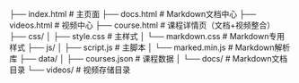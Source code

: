 ├── index.html              # 主页面
├── docs.html               # Markdown文档中心
├── videos.html             # 视频中心
├── course.html             # 课程详情页（文档+视频整合）
├── css/
│   ├── style.css           # 主样式
│   └── markdown.css        # Markdown专用样式
├── js/
│   ├── script.js           # 主脚本
│   └── marked.min.js       # Markdown解析库
├── data/
│   ├── courses.json        # 课程数据
│   └── docs/               # Markdown文档目录
└── videos/                 # 视频存储目录